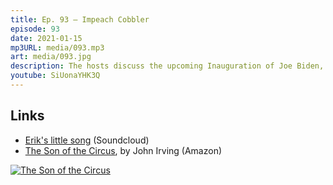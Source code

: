 ```yaml
---
title: Ep. 93 – Impeach Cobbler
episode: 93
date: 2021-01-15
mp3URL: media/093.mp3
art: media/093.jpg
description: The hosts discuss the upcoming Inauguration of Joe Biden, Erik got a beard trim, Your Honor still has terrible writing, Erik wrote a song, Dennis wrote some lyrics, Erik doesn't like 30 Coins, and Dennis is reading The Son of the Circus.
youtube: SiUonaYHK3Q
---
```


## Links

- [Erik's little song](https://soundcloud.com/erikras/five-chord-rocking) (Soundcloud)
- [The Son of the Circus](https://amzn.to/3iyYpz5), by John Irving (Amazon)

[![The Son of the Circus](https://ws-na.amazon-adsystem.com/widgets/q?_encoding=UTF8&ASIN=055299605X&Format=_SL250_&ID=AsinImage&MarketPlace=US&ServiceVersion=20070822&WS=1&tag=happyhourfm-20&language=en_US)](https://amzn.to/3iyYpz5)
